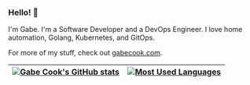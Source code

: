 ### Hello! :wave:

I'm Gabe. I'm a Software Developer and a DevOps Engineer.
I love home automation, Golang, Kubernetes, and GitOps.

For more of my stuff, check out [gabecook.com](https://gabecook.com).

| [![Gabe Cook's GitHub stats](https://github-readme-stats-rosy-chi.vercel.app/api?username=gabe565&show_icons=true&theme=transparent&hide_border=true&count_private=true)](https://github.com/anuraghazra/github-readme-stats) | [![Most Used Languages](https://github-readme-stats-rosy-chi.vercel.app/api/top-langs?username=gabe565&theme=transparent&hide_border=true&layout=compact)](https://github.com/anuraghazra/github-readme-stats) |
|-------------------------------------------------------------------------------------------------------------------------------------------------------------------------------------------------------------------------------|----------------------------------------------------------------------------------------------------------------------------------------------------------------------------------------------------------------|

